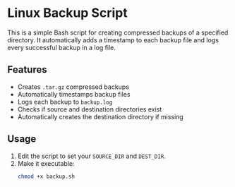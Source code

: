 # Linux Backup Script

This is a simple Bash script for creating compressed backups of a specified directory. It automatically adds a timestamp to each backup file and logs every successful backup in a log file.

## Features

- Creates `.tar.gz` compressed backups
- Automatically timestamps backup files
- Logs each backup to `backup.log`
- Checks if source and destination directories exist
- Automatically creates the destination directory if missing

## Usage

1. Edit the script to set your `SOURCE_DIR` and `DEST_DIR`.
2. Make it executable:
   ```bash
   chmod +x backup.sh
